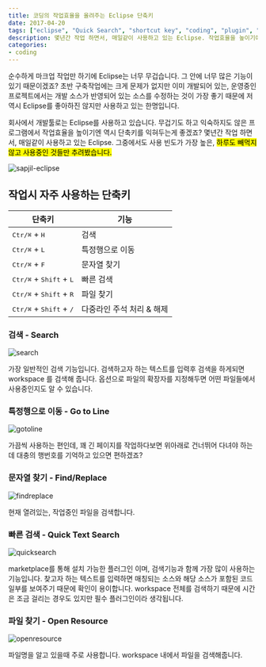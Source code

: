 ```yaml
---
title: 코딩의 작업효율을 올려주는 Eclipse 단축키
date: 2017-04-20
tags: ["eclipse", "Quick Search", "shortcut key", "coding", "plugin", "sapjil", "shortcut", "단축키", "삽질", "플러그인", "확장기능", "이클립스"]
description: 몇년간 작업 하면서, 매일같이 사용하고 있는 Eclipse. 작업효율을 높이기에 단축키는 꼭 필요한 기능 중 한가지라 생각됩니다. 그중에서도 사용 빈도가 가장 높은, 하루도 빼먹지 않고 사용중인 단축키만 추려봤습니다. 
categories:
- coding
---
```


순수하게 마크업 작업만 하기에 Eclipse는 너무 무겁습니다. 그 안에 너무 많은 기능이 있기 때문이겠죠? 초반 구축작업에는 크게 문제가 없지만 이미 개발되어 있는, 운영중인 프로젝트에서는 개발 소스가 반영되어 있는 소스를 수정하는 것이 가장 좋기 때문에 저역시 Eclipse를 좋아하진 않지만 사용하고 있는 한명입니다.

회사에서 개발툴로는 Eclipse를 사용하고 있습니다. 무겁기도 하고 익숙하지도 않은 프로그램에서 작업효율을 높이기엔 역시 단축키를 익혀두는게 좋겠죠? 몇년간 작업 하면서, 매일같이 사용하고 있는 Eclipse. 그중에서도 사용 빈도가 가장 높은, <mark>하루도 빼먹지 않고 사용중인 것들만 추려봤습니다.</mark>

![sapjil-eclipse](https://farm3.staticflickr.com/2940/34028087301_1bda3afa67_c.jpg)

## 작업시 자주 사용하는 단축키

| 단축키 | 기능|
| --- | --- |
|<kbd>Ctr/⌘</kbd> + <kbd>H</kbd>|검색|
|<kbd>Ctr/⌘</kbd> + <kbd>L</kbd>|특정행으로 이동|
|<kbd>Ctr/⌘</kbd> + <kbd>F</kbd>|문자열 찾기|
|<kbd>Ctr/⌘</kbd> + <kbd>Shift</kbd> + <kbd>L</kbd> |빠른 검색|
|<kbd>Ctr/⌘</kbd> + <kbd>Shift</kbd> + <kbd>R</kbd>|파일 찾기|
|<kbd>Ctr/⌘</kbd> + <kbd>Shift</kbd> + <kbd>/</kbd>|다중라인 주석 처리 &amp; 해제|

### 검색 - Search

![search](https://c1.staticflickr.com/3/2834/33341725993_77bd392d4e_z.jpg)

가장 일반적인 검색 기능입니다. 검색하고자 하는 텍스트를 입력후 검색을 하게되면 workspace 를 검색해 줍니다. 옵션으로 파일의 확장자를 지정해두면 어떤 파일들에서 사용중인지도 알 수 있습니다.

### 특정행으로 이동 - Go to Line

![gotoline](https://c1.staticflickr.com/3/2848/33341725893_66e3ab1740.jpg)

가끔씩 사용하는 편인데, 꽤 긴 페이지를 작업하다보면 위아래로 건너뛰어 다녀야 하는데 대충의 행번호를 기억하고 있으면 편하겠죠?

### 문자열 찾기 - Find/Replace

![findreplace](https://c1.staticflickr.com/3/2841/33341725573_6912361618.jpg)

현재 열려있는, 작업중인 파일을 검색합니다.

### 빠른 검색 - Quick Text Search

![quicksearch](https://c1.staticflickr.com/3/2912/33341725783_24357eb6ed_z.jpg)

marketplace를 통해 설치 가능한 플러그인 이며, 검색기능과 함께 가장 많이 사용하는 기능입니다. 찾고자 하는 텍스트를 입력하면 매칭되는 소스와 해당 소스가 포함된 코드 일부를 보여주기 때문에 확인이 용이합니다. workspace 전체를 검색하기 때문에 시간은 조금 걸리는 경우도 있지만 필수 플러그인이라 생각됩니다.

### 파일 찾기 - Open Resource

![openresource](https://c1.staticflickr.com/3/2877/33341726063_1f4a93abd6.jpg)

파일명을 알고 있을때 주로 사용합니다. workspace 내에서 파일을 검색해줍니다.
